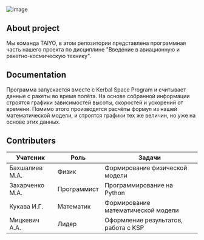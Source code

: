 ![image](https://github.com/user-attachments/assets/aced1d88-d045-4ca3-b5d8-3f0cea273085)
## **About project**
Мы команда TAIYO, в этом репозитории представлена программная часть нашего проекта по дисциплине "Введение в авиационную и ракетно-космическую технику".
## **Documentation**
Программа запускается вместе с Kerbal Space Program и считывает данные с ракеты во время полёта. На основе собранной информации строятся графики зависимостей высоты, скоростей и ускорений от времени. Помимо этого производятся расчёты формул из нашей математической модели, и строятся графики тех же величин, но уже на основе этих данных.
## **Contributers**
| **Учатсник** |   **Роль**   |  **Задачи**  |
|--------------|--------------|--------------|
|Бахшалиев М.А.|     Физик    |Формирование физической модели|
|Захарченко М.А.|     Программист    |Программирование на Python|
|Кукава И.Г.|     Математик    |Формирование математической модели|
|Мицкевич А.А.|     Лидер    |Оформление результатов, работа с KSP|
